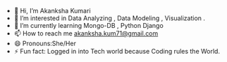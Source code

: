 - 👋 Hi, I’m Akanksha Kumari
- 👀 I’m interested in Data Analyzing , Data Modeling , Visualization .
- 🌱 I’m currently learning Mongo-DB , Python Django
- 📫 How to reach me akanksha.kum71@gmail.com
- 😄 Pronouns:She/Her
- ⚡ Fun fact: Logged in into Tech world because Coding rules the World.

<!---
Akanksha-Kum/Akanksha-Kum is a ✨ special ✨ repository because its `README.md` (this file) appears on your GitHub profile.
You can click the Preview link to take a look at your changes.
--->
